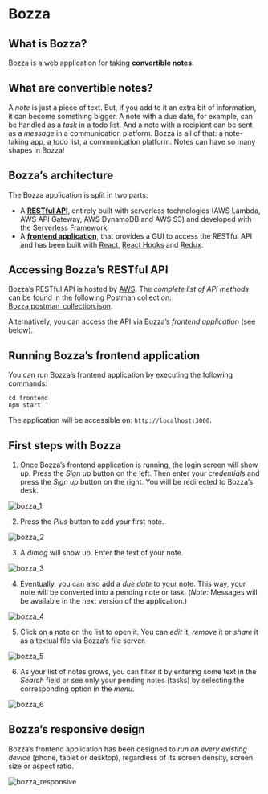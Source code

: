 # Bozza

## What is Bozza?
Bozza is a web application for taking **convertible notes**.

## What are convertible notes?
A *note* is just a piece of text. But, if you add to it an extra bit of information, it can become something bigger. A note with a due date, for example, can be handled as a *task* in a todo list. And a note with a recipient can be sent as a *message* in a communication platform. Bozza is all of that: a note-taking app, a todo list, a communication platform. Notes can have so many shapes in Bozza!

## Bozza’s architecture
The Bozza application is split in two parts:
* A **[RESTful API](https://github.com/aisva/bozza/tree/master/backend)**, entirely built with serverless technologies (AWS Lambda, AWS API Gateway, AWS DynamoDB and AWS S3) and developed with the [Serverless Framework](https://serverless.com).
* A **[frontend application](https://github.com/aisva/bozza/tree/master/frontend)**, that provides a GUI to access the RESTful API and has been built with [React](https://reactjs.org/), [React Hooks](https://reactjs.org/docs/hooks-intro.html) and [Redux](https://redux.js.org/).

## Accessing Bozza’s RESTful API
Bozza’s RESTful API is hosted by [AWS](https://aws.amazon.com/). The *complete list of API methods* can be found in the following Postman collection: [Bozza.postman_collection.json](https://github.com/aisva/bozza/blob/master/backend/Bozza.postman_collection.json).

Alternatively, you can access the API via Bozza’s *frontend application* (see below). 

## Running Bozza’s frontend application
You can run Bozza’s frontend application by executing the following commands:

```
cd frontend
npm start
```

The application will be accessible on: `http://localhost:3000`.

## First steps with Bozza

1. Once Bozza’s frontend application is running, the login screen will show up. Press the *Sign up* button on the left. Then enter your *credentials* and press the *Sign up* button on the right. You will be redirected to Bozza’s desk.

![bozza_1](https://github.com/aisva/bozza/readme-images/bozza_1.png)

2. Press the *Plus* button to add your first note.

![bozza_2](https://github.com/aisva/bozza/readme-images/bozza_2.png)

3. A *dialog* will show up. Enter the text of your note.

![bozza_3](https://github.com/aisva/bozza/readme-images/bozza_3.png)

4. Eventually, you can also add a *due date* to your note. This way, your note will be converted into a pending note or task. (*Note:* Messages will be available in the next version of the application.)

![bozza_4](https://github.com/aisva/bozza/readme-images/bozza_4.png)

5. Click on a note on the list to open it. You can *edit* it, *remove* it or *share* it as a textual file via Bozza’s file server.

![bozza_5](https://github.com/aisva/bozza/readme-images/bozza_5.png)

6. As your list of notes grows, you can filter it by entering some text in the *Search* field or see only your pending notes (tasks) by selecting the corresponding option in the *menu*.

![bozza_6](https://github.com/aisva/bozza/readme-images/bozza_6.png)

## Bozza’s responsive design
Bozza’s frontend application has been designed to *run on every existing device* (phone, tablet or desktop), regardless of its screen density, screen size or aspect ratio.

![bozza_responsive](https://github.com/aisva/bozza/readme-images/bozza_responsive.png)